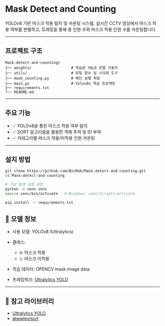 

#  Mask Detect and Counting

YOLOv8 기반 마스크 착용 탐지 및 카운팅 시스템.
실시간 CCTV 영상에서 마스크 착용 여부를 판별하고, 트래킹을 통해 총 인원 수와 마스크 착용 인원 수를 카운팅합니다.

---

##  프로젝트 구조

```
Mask-detect-and-counting/
├── weights/                  # 학습된 YOLO 모델 가중치
├── utils/                    # 유틸 함수 및 시각화 도구
├── mask_counting.py          # 메인 실행 파일
├── main.py                   # Yolov8s 학습 프로젝트
├── requirements.txt
└── README.md
```

---

##  주요 기능

* ✅ YOLOv8을 통한 마스크 착용 여부 탐지
* ✅ SORT 알고리즘을 활용한 객체 추적 및 ID 부여
* ✅ 카테고리별 마스크 착용/미착용 인원 카운팅

---

##  설치 방법

```bash
git clone https://github.com/BicMak/Mask-detect-and-counting.git
cd Mask-detect-and-counting

# 가상 환경 설정 권장
python -m venv venv
source venv/bin/activate   # Windows: venv\Scripts\activate

pip install -r requirements.txt

```

## 🧠 모델 정보

* 사용 모델: YOLOv8 (Ultralytics)
* 클래스:

  * `0`: 마스크 착용
  * `1`: 마스크 미착용
* 학습 데이터: OPENCV mask image data
* 프레임워크: [Ultralytics YOLO](https://github.com/ultralytics/ultralytics)

---

## 📎 참고 라이브러리

* [Ultralytics YOLO](https://github.com/ultralytics/ultralytics)
* [abewley/sort](https://github.com/abewley/sort)


